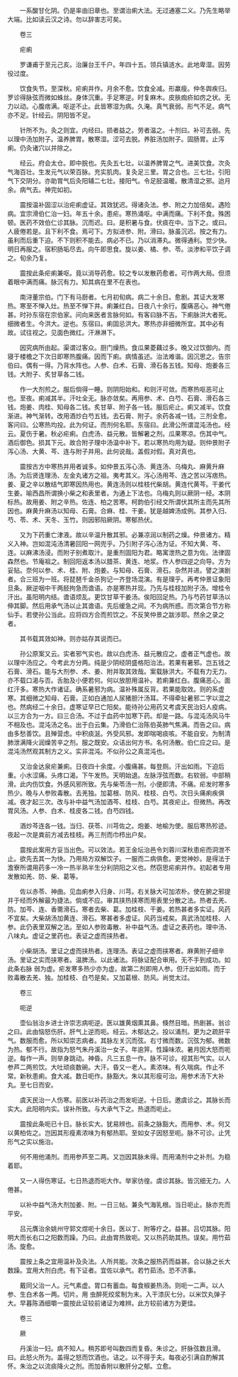 <!-- { "loadSidebar": true } -->
　　一系酸甘化阴。仍是率由旧章也。至谓治痢大法。无过通塞二义。乃先生略举大端。比如读云汉之诗。勿以辞害志可矣。

　　卷三

　　疟痢

　　罗谦甫于至元己亥。治廉台王千户。年四十五。领兵镇涟水。此地卑湿。因劳役过度。

　　饮食失节。至深秋。疟痢并作。月余不愈。饮食全减。形羸瘦。仲冬舆疾归。罗诊得脉弦而微如蛛丝。身体沉重。手足寒逆。时复麻木。皮肤痂疥如疠之状。无力以动。心腹痞满。呕逆不止。此皆寒湿为病。久淹。真气衰弱。形气不足。病气亦不足。针经云。阴阳皆不足。

　　针所不为。灸之则宜。内经曰。损者益之。劳者温之。十剂曰。补可去弱。先以理中汤加附子。温养脾胃。散寒湿。涩可去脱。养脏汤加附子。固肠胃。止泻痢。仍灸诸穴以并除之。

　　经云。府会太仓。即中脘也。先灸五七壮。以温养脾胃之气。进美饮食。次灸气海百壮。生发元气以荣百脉。充实肌肉。复灸足三里。胃之合也。三七壮。引阳气下交阴分。亦助胃气后灸阳辅二七壮。接阳气。令足胫温暖。散清湿之邪。迨月余。病气去。神完如初。

　　震按温补固涩以治疟痢虚证。其效犹迟。得诸灸法。参、附之力加倍矣。遇险病。宜宗滑伯仁治一妇。年五十余。患疟。寒热涌呕。中满而痛。下利不食。殊困顿。医药不效伯仁诊其脉。沉而迟。曰。是积暑与食。伏痰在中。当下之。或曰。人疲倦若是。且下利不食。焉可下。方拟进参、附。滑曰。脉虽沉迟。按之有力。虽利而后重下迫。不下则积不能去。病必不已。乃以消滞丸。微得通利。觉少快。明日再服之。宿积肠垢尽去。向午即思食。旋以姜、橘、参、苓。淡渗和平饮子调之。旬余乃复。

　　震按此条疟痢兼呕。竟以消导药愈。较之专以发散药愈者。可作两大局。但须着眼中满而痛。脉沉有力。知其病在里不在表也。

　　南浔董宗伯。门下有马厨者。七月初旬病。病二十余日。愈剧。其证大发寒热。寒至不惮入灶。热至不惮下井。痢兼红白。日夜八十余行。腹痛恶心。神气倦甚。时孙东宿在宗伯家。问向来医者言脉何如。有客曰脉不吉。下痢脉洪大者死。细微者生。今洪大。逆也。东宿曰。痢固忌洪大。寒热亦非细微所宜。其中必有故。试往视之。见面色微红。汗淋淋下。

　　因究病所由起。渠谓过客众。厨门燥热。食瓜果菱藕过多。晚又过饮御内。而寝于楼檐之下次日即寒热腹痛。因而下痢。病情虽述。治法难谐。因沉思之。告宗伯曰。偶有一得。乃背水阵也。人参、白术、石膏、滑石各五钱。知母、炮姜各三钱。大附子、炙甘草各二钱。

　　作一大剂煎之。服后倘得一睡。则阴阳始和。和则汗可敛。而寒热呕恶可止也。至夜。痢减其半。汗吐全无。脉亦敛矣。再用参、术、白芍、石膏、滑石各三钱。炮姜、肉桂、知母各二钱。炙甘草、附子各一钱。服后疟止。痢又减半。饮食渐进。神气渐转。改用酒炒白芍五钱。去石膏、附子。余药各减一钱。三剂全愈。客问曰。公寒热均投。此为何证。而剂何名耶。东宿曰。此滑公所谓混沌汤也。经云。夏伤于暑。秋必疟痢。白虎汤、益元散。皆解暑之剂。瓜果寒凉。伤其中气。酒后御色。损其下元。故合附子理中汤温中补下。若以寒热均用为疑。则仲景附子泻心汤、大黄、芩、连与附子并用。此何说哉。盖假对假。真对真也。

　　震按古方中寒热并用者诚多。如仲景五泻心汤、黄连汤、乌梅丸、麻黄升麻汤。为后贤连理汤、左金丸诸方之祖。夷考其义。泻心汤用芩、连之苦以泻痞热。姜、夏之辛以散结气即寒因热用也。黄连汤则以桂枝代柴胡。黄连代黄芩。干姜代生姜。喻西昌所谓换小柴之和表里者。为通上下法也。乌梅丸则以厥阴一经。本阴标热。故用姜、附之辛热。佐连、柏之苦寒。柯韵伯引经文所谓伏其所主而先其所因也。麻黄升麻汤以知母、石膏。合麻、桂、干姜。犹是越婢汤成例。其参入归、芍、苓、术、天冬、玉竹。则因邪陷厥阴。寒郁热伏。

　　又为下药重亡津液。故以辛温升散其邪。必兼凉润以制药之燥。仲景诸方。精义入神。岂如混沌汤清暑回阳一网兜乎。乃引附子泻心汤为证。不知大黄、芩、连。以麻沸汤浸。而附子别煮取汁。是重剂固阳为君。略寓泄热之意为佐。法律固森然也。节庵祖之。制回阳返本汤以腊茶、黄连、地浆。作人参四逆之向导。方为妥贴。奈何以参、术、桂、附、炮姜。与知母、石膏、滑石。杂然并进。譬之演剧者。合三班为一班。将琵琶千金杀狗记一齐登场混演。有是理乎。再考仲景证象阳旦条。厥逆咽中干两胫拘急而谵语。亦是寒热并现。乃先与桂枝加附子汤。增桂令汗出。虽阳明内结。谵语烦乱。更饮甘草干姜汤。俟阳回足热。乃与芍药甘草汤以伸其脚。然后用承气汤以止其谵语。先后缓急之间。不为病所惑。而次第合节方称仙手。若使孙公当此。应将四方合而煎饮之。不反笑仲景之跋涉耶。然余之录之者。

　　其书载其效如神。则亦姑存其说而已。

　　孙公原案又云。实者邪气实也。故以白虎汤、益元散应之。虚者正气虚也。故以理中汤应之。今考此方分两。纯是少阴经阴盛格阳治法。若果有暑邪。岂五钱之石膏、滑石。能与大剂参、术、姜、附并取其效哉。案载脉洪大。不载有力无力。亦不载口渴与否。舌胎及小便若何。何以放胆用温补。若痢兼红白。腹痛恶心。面红汗多。寒热大作诸证。确系暑邪为病。温补殊属反背。若果能取效。则的系虚寒。其细微之知母、石膏。正如白通加人尿猪胆汁汤耳。不得牵扯暑邪二字以混之也。然病经二十余日。虚寒证早已亡阳矣。能待孙公用药又考虞天民治妇人疫病。以三方合为一方。曰三合汤。不过于血药中加寒下药。却是一路。与混沌汤风马牛不相及也。混沌汤之名。出于白云集。乃滑伯仁治陈伯英肺气焦满。而告之曰。病由多愁善饮。且殚营虑。中积痰涎。外受风邪。发即喘喝痰咳。不能自安。为制清肺泄满降火润燥苦辛之剂。服之既安。众诘出何方书。名何汤散。伯仁应之曰。是混沌汤然观其制方之义。实非混沌。不似孙公之真混沌也。

　　又治金达泉疟兼痢。日夜四十余度。小腹痛甚。每登厕。汗出如雨。下迫后重。小水涩痛。头疼口渴。下午发热。天明始退。左脉浮弦而数。右软弱。中部稍滑。此内伤饮食。外感风邪所致。先与柴苓汤一剂。小便即清。不痛。疟发时寒多热少。晚与人参败毒散。去羌独。加葛根、防风、桂枝、白芍。次日头痛痢疾俱减。夜才起三次。改与补中益气汤加酒芩、桂枝、白芍。其夜疟止。但微热。再改胃风汤。人参、白术、桂皮各二钱。白芍四钱。

　　酒炒芩连各一钱。当归、茯苓、川芎佐之。炮姜、地榆为使。服后寒热殄迹。夜起一次是粪前方减去桂枝。再三剂而巾栉出户矣。

　　震按此案用方妥当出色。可以效法。若王金坛治邑令刘蓉川深秋患疟而洞泄不止。欲先去其一为快。乃用局方双解饮子。一服而二病俱愈。更觉神妙。是得法于澹寮所谓用药多一冷一热半熟半生分利阴阳之义也。然窃思疟痢并作。初起者专用发散如羌、防、柴、葛等。

　　佐以赤苓、神曲。见血痢参入归身、川芎。右关脉大可加浓朴。使在腑之邪提并于经而外解最为捷法。倘或不应。审其挟热挟寒而用表里分散之法。热者去羌、防。加芩、连、香薷滑石。寒者去柴、葛。加桂枝、干姜。若热甚者多实证。风药不宜矣。大柴胡汤加黄连、滑石。寒甚者多虚证。风药当戒矣。真武汤加桂枝、人参。此仍表里双解之法。至如人参败毒散、补中益气汤。虚证之表药也。理中汤、八味丸。虚证之里药也。表证之虚而挟热者。

　　小柴胡汤。里证之虚而挟热者。连理汤。表证之虚而挟寒者。麻黄附子细辛汤。里证之实而挟寒者。温脾汤。以此诸法。将脉证配合审用。无不手到成功。如此条右脉 弱为虚。疟发寒多热少亦为虚。故第二剂即用人参。但汗出如雨。而于败毒散去羌、独。加桂枝、白芍是矣。又加葛根、防风。尚觉太过。

　　卷三

　　呃逆

　　壶仙翁治乡进士许崇志病呃逆。医以雄黄烟熏其鼻。倏然目暗。热剧甚。翁诊之曰。此由恼怒伤肝。肝气上逆而呃。经云。木郁达之。投以涌剂。更为之疏肝平气。数服而愈。所以知崇志病者。其脉左关沉而弦。右寸微而数。沉弦为郁。微数为热。郁不行。故指为怒气朱丹溪治一女子。年逾笄。性躁味浓。暑月因大怒而呃逆。每作一声。则举身跳动。神昏。凡三五息一作。脉不可诊。视其形气实。以人参芦二两煎饮。大吐顽痰数碗。大汗。昏又一老人。素浓味。有久喘病。作止不常。新秋患痢。食大减。数日呃作。脉豁大。朱以其形瘦可治。用参术汤下大补丸。至七日而安。

　　虞天民治一人伤寒。前医以补药治之而发呃逆。十日后。邀虞诊之。其脉长而实大。此阳明内实。误补所致。与大承气下之。热退而呃止。

　　震按此条呃已十日。脉长实大。犹易辨也。前条之脉豁大。而用参、术。何又以黄柏佐之。岂因其形瘦素浓味为有郁热耶。至如女子因怒至呃。脉不可诊。止凭形气之实以施治。

　　何不用他涌剂。而用参芦至二两。又岂因其脉未得。而用涌剂中之补剂。为稳着耶。

　　又一人得伤寒证。七日热退而呃大作。举家彷徨。虞诊其脉。皆沉细无力。人倦甚。

　　以补中益气汤大剂加姜、附。一日三帖。兼灸气海乳根。当日呃止。脉亦充而平安。

　　吕元膺治余姚州守郭文煜呃十余日。医以丁、附等疗之。益甚。吕切其脉。阳明大而长右口之阳数而躁。乃曰。此由胃热致呃。又以热药助其热。误矣。用竹茹汤。旋愈。

　　震按上条之宜用温补及灸法。人所共能。次条之服热药而益甚。合以脉之长大数躁。宜用大剂白虎。有下证者。宜佐以承气。若竹茹汤。恐不济事。

　　戴同父治一人。元气素虚。胃口有蓄血。每食椒姜热汤。则呃一二声。以人参、生白术各一两。切片。用 虫醉死绞浆制为末。入干漆灰七分。以米饮丸弹子大。早暮陈酒细嚼一震按此证较前诸证为难辨。此方较前诸方为更佳。

　　卷三

　　厥

　　丹溪治一妇。病不知人。稍苏即号叫数四而复昏。朱诊之。肝脉弦数且滑。曰。此怒火所为。盖得之怒而饮酒也。诘之。以不得于夫。每夜必引满自酌解其怀。朱治之以流痰降火之剂。而加香附以散肝分之郁。立愈。

